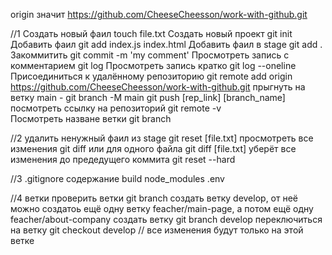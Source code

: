 origin       значит       https://github.com/CheeseCheesson/work-with-github.git

//1
Создать новый фаил touch file.txt
Создать новый проект git init
Добавить фаил git add index.js index.html
Добавить фаил в stage git add .
Закоммитить git commit -m 'my comment'
Просмотреть запись с комментарием git log
Просмотреть запись кратко git log --oneline
Присоединиться к удалённому репозиторию  git remote add origin https://github.com/CheeseCheesson/work-with-github.git
прыгнуть на ветку main - git branch -M main
git push [rep_link] [branch_name]
посмотреть ссылку на репозиторий git remote -v  
Посмотреть назване ветки git branch

//2
удалить ненужный фаил из stage git reset [file.txt]
просмотреть все изменения git diff или для одного файла git diff [file.txt]
уберёт все изменения до предедущего коммита git reset --hard

//3
.gitignore содержание
build
node_modules
.env


//4
ветки
проверить ветки git branch
    создать ветку develop,
        от неё можно создатоь ещё одну ветку feacher/main-page,
            а потом ещё одну feacher/about-company
создать ветку git branch develop
переключиться на ветку git checkout develop // все изменения будут только на этой ветке